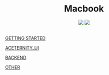 <div align=center>
<h1>Macbook</h1> 
<img src="https://img.shields.io/badge/Apple-%23000000.svg?style=for-the-badge&logo=apple&logoColor=white width=400">
<img src="https://img.shields.io/badge/github-%23121011.svg?style=for-the-badge&logo=github&color=black width=400">
</div>
<br>

<a href="../Getting Started/readme.md">GETTING STARTED</a>

<a href="../Aceternity_UI/readme.md">ACETERNITY_UI</a>

<a href="../Backend/readme.md">BACKEND</a>

<a href="../docs/Other/readme.md">OTHER</a>

</br>



